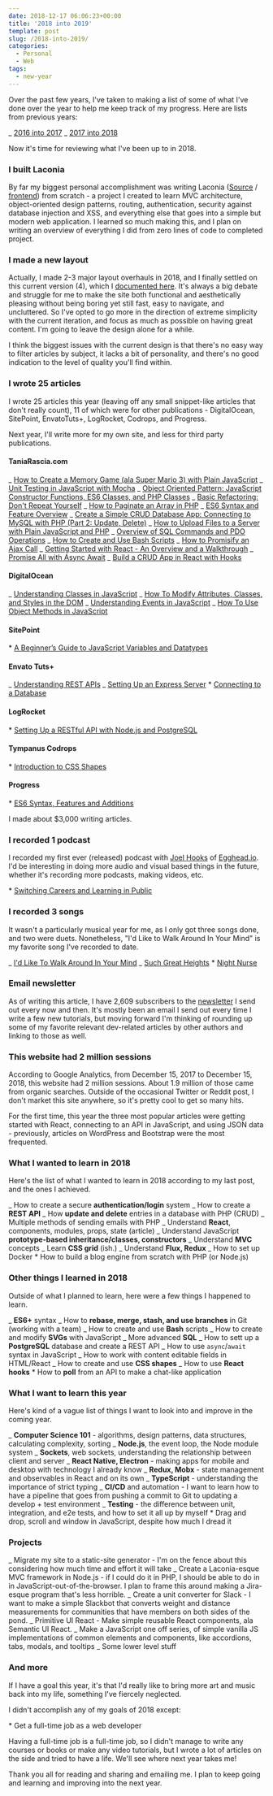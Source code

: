 ```yaml
---
date: 2018-12-17 06:06:23+00:00
title: '2018 into 2019'
template: post
slug: /2018-into-2019/
categories:
  - Personal
  - Web
tags:
  - new-year
---
```


Over the past few years, I've taken to making a list of some of what I've done over the year to help me keep track of my progress. Here are lists from previous years:

_ [2016 into 2017](https://www.taniarascia.com/2016-into-2017/)
_ [2017 into 2018](https://www.taniarascia.com/2017-into-2018/)

Now it's time for reviewing what I've been up to in 2018.

### I built Laconia

By far my biggest personal accomplishment was writing Laconia ([Source](https://github.com/taniarascia/laconia) / [frontend](https://laconia.site/)) from scratch - a project I created to learn MVC architecture, object-oriented design patterns, routing, authentication, security against database injection and XSS, and everything else that goes into a simple but modern web application. I learned so much making this, and I plan on writing an overview of everything I did from zero lines of code to completed project.

### I made a new layout

Actually, I made 2-3 major layout overhauls in 2018, and I finally settled on this current version (4), which I [documented here](https://www.taniarascia.com/website-redesign-version-4-0/). It's always a big debate and struggle for me to make the site both functional and aesthetically pleasing without being boring yet still fast, easy to navigate, and uncluttered. So I've opted to go more in the direction of extreme simplicity with the current iteration, and focus as much as possible on having great content. I'm going to leave the design alone for a while.

I think the biggest issues with the current design is that there's no easy way to filter articles by subject, it lacks a bit of personality, and there's no good indication to the level of quality you'll find within.

### I wrote 25 articles

I wrote 25 articles this year (leaving off any small snippet-like articles that don't really count), 11 of which were for other publications - DigitalOcean, SitePoint, EnvatoTuts+, LogRocket, Codrops, and Progress.

Next year, I'll write more for my own site, and less for third party publications.

#### TaniaRascia.com

_ [How to Create a Memory Game (ala Super Mario 3) with Plain JavaScript](https://www.taniarascia.com/how-to-create-a-memory-game-super-mario-with-plain-javascript/)
_ [Unit Testing in JavaScript with Mocha](https://www.taniarascia.com/unit-testing-in-javascript/)
_ [Object Oriented Pattern: JavaScript Constructor Functions, ES6 Classes, and PHP Classes](https://www.taniarascia.com/object-oriented-pattern-javascript-php-classes/)
_ [Basic Refactoring: Don't Repeat Yourself](https://www.taniarascia.com/refactoring-dont-repeat-yourself/)
_ [How to Paginate an Array in PHP](https://www.taniarascia.com/how-to-paginate-an-array-in-javascript/)
_ [ES6 Syntax and Feature Overview](https://www.taniarascia.com/es6-syntax-and-feature-overview/)
_ [Create a Simple CRUD Database App: Connecting to MySQL with PHP (Part 2: Update, Delete)](https://www.taniarascia.com/create-a-simple-crud-database-app-php-update-delete/)
_ [How to Upload Files to a Server with Plain JavaScript and PHP](https://www.taniarascia.com/how-to-upload-files-to-a-server-with-plain-javascript-and-php/)
_ [Overview of SQL Commands and PDO Operations](https://www.taniarascia.com/overview-of-sql-commands-and-pdo-operations/)
_ [How to Create and Use Bash Scripts](https://www.taniarascia.com/how-to-create-and-use-bash-scripts/)
_ [How to Promisify an Ajax Call](https://www.taniarascia.com/how-to-promisify-an-ajax-call/)
_ [Getting Started with React - An Overview and a Walkthrough](https://www.taniarascia.com/getting-started-with-react/)
_ [Promise All with Async Await](https://www.taniarascia.com/promise-all-with-async-await/)
_ [Build a CRUD App in React with Hooks](https://www.taniarascia.com/crud-app-in-react-with-hooks/)

#### DigitalOcean

_ [Understanding Classes in JavaScript](https://www.digitalocean.com/community/tutorials/understanding-classes-in-javascript)
_ [How To Modify Attributes, Classes, and Styles in the DOM](https://www.digitalocean.com/community/tutorials/how-to-modify-attributes-classes-and-styles-in-the-dom)
_ [Understanding Events in JavaScript](https://www.digitalocean.com/community/tutorials/understanding-events-in-javascript)
_ [How To Use Object Methods in JavaScript](https://www.digitalocean.com/community/tutorials/how-to-use-object-methods-in-javascript)

#### SitePoint

\* [A Beginner’s Guide to JavaScript Variables and Datatypes](https://www.sitepoint.com/beginners-guide-javascript-variables-and-datatypes/)

#### Envato Tuts+

_ [Understanding REST APIs](https://code.tutsplus.com/tutorials/code-your-first-api-with-nodejs-and-express-understanding-rest-apis--cms-31697)
_ [Setting Up an Express Server](https://code.tutsplus.com/tutorials/code-your-first-api-with-nodejs-and-express-set-up-the-server--cms-31698) \* [Connecting to a Database](https://code.tutsplus.com/tutorials/code-your-first-api-with-nodejs-and-express-connect-a-database--cms-31699)

#### LogRocket

\* [Setting Up a RESTful API with Node.js and PostgreSQL](https://blog.logrocket.com/setting-up-a-restful-api-with-node-js-and-postgresql-d96d6fc892d8)

#### Tympanus Codrops

\* [Introduction to CSS Shapes](https://tympanus.net/codrops/2018/11/29/an-introduction-to-css-shapes/)

#### Progress

\* [ES6 Syntax, Features and Additions]()

I made about \$3,000 writing articles.

### I recorded 1 podcast

I recorded my first ever (released) podcast with [Joel Hooks](http://joelhooks.com/) of [Egghead.io](https://egghead.io/). I'd be interesting in doing more audio and visual based things in the future, whether it's recording more podcasts, making videos, etc.

\* [Switching Careers and Learning in Public](https://egghead.io/podcasts/switching-careers-and-learning-in-public-with-tania-rascia)

### I recorded 3 songs

It wasn't a particularly musical year for me, as I only got three songs done, and two were duets. Nonetheless, "I'd Like to Walk Around In Your Mind" is my favorite song I've recorded to date.

_ [I'd Like To Walk Around In Your Mind](https://soundcloud.com/ivoryandivory/id-like-to-walk-around-in-your-mind)
_ [Such Great Heights](https://soundcloud.com/john-termaat/such-great-heights) \* [Night Nurse](https://soundcloud.com/john-termaat/night-nurse)

### Email newsletter

As of writing this article, I have 2,609 subscribers to the [newsletter](https://www.taniarascia.com/) I send out every now and then. It's mostly been an email I send out every time I write a few new tutorials, but moving forward I'm thinking of rounding up some of my favorite relevant dev-related articles by other authors and linking to those as well.

### This website had 2 million sessions

According to Google Analytics, from December 15, 2017 to December 15, 2018, this website had 2 million sessions. About 1.9 million of those came from organic searches. Outside of the occasional Twitter or Reddit post, I don't market this site anywhere, so it's pretty cool to get so many hits.

For the first time, this year the three most popular articles were getting started with React, connecting to an API in JavaScript, and using JSON data - previously, articles on WordPress and Bootstrap were the most frequented.

### What I wanted to learn in 2018

Here's the list of what I wanted to learn in 2018 according to my last post, and the ones I achieved.

_ How to create a secure **authentication/login** system
_ How to create a **REST API**
_ How **update and delete** entries in a database with PHP (CRUD)
_ Multiple methods of sending emails with PHP
_ Understand **React**, components, modules, props, state (article)
_ Understand JavaScript **prototype-based inheritance/classes, constructors**
_ Understand **MVC** concepts
_ Learn **CSS grid** (ish.)
_ Understand **Flux, Redux**
_ How to set up Docker \* How to build a blog engine from scratch with PHP (or Node.js)

### Other things I learned in 2018

Outside of what I planned to learn, here were a few things I happened to learn.

_ **ES6+** syntax
_ How to **rebase, merge, stash, and use branches** in Git (working with a team)
_ How to create and use **Bash** scripts
_ How to create and modify **SVGs** with JavaScript
_ More advanced **SQL**
_ How to sett up a **PostgreSQL** database and create a REST API
_ How to use `async`/`await` syntax in JavaScript
_ How to work with content editable fields in HTML/React
_ How to create and use **CSS shapes**
_ How to use **React hooks** \* How to **poll** from an API to make a chat-like application

### What I want to learn this year

Here's kind of a vague list of things I want to look into and improve in the coming year.

_ **Computer Science 101** - algorithms, design patterns, data structures, calculating complexity, sorting
_ **Node.js**, the event loop, the Node module system
_ **Sockets**, web sockets, understanding the relationship between client and server
_ **React Native, Electron** - making apps for mobile and desktop with technology I already know
_ **Redux, Mobx** - state management and observables in React and on its own
_ **TypeScript** - understanding the importance of strict typing
_ **CI/CD** and automation - I want to learn how to have a pipeline that goes from pushing a commit to Git to updating a develop + test environment
_ **Testing** - the difference between unit, integration, and e2e tests, and how to set it all up by myself \* Drag and drop, scroll and window in JavaScript, despite how much I dread it

### Projects

_ Migrate my site to a static-site generator - I'm on the fence about this considering how much time and effort it will take
_ Create a Laconia-esque MVC framework in Node.js - if I could do it in PHP, I should be able to do in in JavaScript-out-of-the-browser. I plan to frame this around making a Jira-esque program that's less horrible.
_ Create a unit converter for Slack - I want to make a simple Slackbot that converts weight and distance measurements for communities that have members on both sides of the pond.
_ Primitive UI React - Make simple reusable React components, ala Semantic UI React.
_ Make a JavaScript one off series, of simple vanilla JS implementations of common elements and components, like accordions, tabs, modals, and tooltips
_ Some lower level stuff

### And more

If I have a goal this year, it's that I'd really like to bring more art and music back into my life, something I've fiercely neglected.

I didn't accomplish any of my goals of 2018 except:

\* Get a full-time job as a web developer

Having a full-time job is a full-time job, so I didn't manage to write any courses or books or make any video tutorials, but I wrote a lot of articles on the side and tried to have a life. We'll see where next year takes me!

Thank you all for reading and sharing and emailing me. I plan to keep going and learning and improving into the next year.
